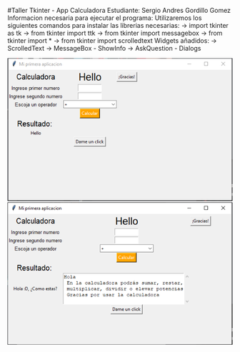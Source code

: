 #Taller Tkinter - App Calculadora 
Estudiante: Sergio Andres Gordillo Gomez
Informacion necesaria para ejecutar el programa:
  Utilizaremos los siguientes comandos para instalar las librerias necesarias:
    → import tkinter as tk
    → from tkinter import ttk
    → from tkinter import messagebox
    → from tkinter import *
    → from tkinter import scrolledtext
  Widgets añadidos:
    → ScrolledText
    → MessageBox - ShowInfo
    → AskQuestion - Dialogs

![](/Imagenes/1.png)
![](/Imagenes/2.png)

